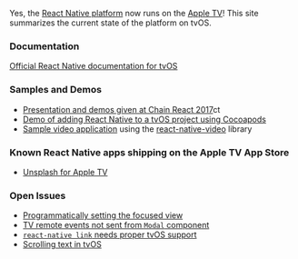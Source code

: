 Yes, the [React Native platform](https://facebook.github.io/react-native) now runs on the [Apple TV](https://www.apple.com/tv/)! This site summarizes the current state of the platform on tvOS.

### Documentation

[Official React Native documentation for tvOS](https://facebook.github.io/react-native/docs/building-for-apple-tv.html)

### Samples and Demos

- [Presentation and demos given at Chain React 2017](https://github.com/dlowder-salesforce/RNAppleTVTalk)ct 
- [Demo of adding React Native to a tvOS project using Cocoapods](https://github.com/dlowder-salesforce/react-native-tvos-cocoapods-test)
- [Sample video application](https://github.com/dlowder-salesforce/AppleTVVideoDemo) using the [react-native-video](https://github.com/react-native-community/react-native-video) library

### Known React Native apps shipping on the Apple TV App Store

- [Unsplash for Apple TV](https://itunes.apple.com/us/app/unsplash-for-apple-tv/id1165050871?mt=8)

### Open Issues
- [Programmatically setting the focused view](https://github.com/facebook/react-native/issues/13855)
- [TV remote events not sent from `Modal` component](https://github.com/facebook/react-native/issues/15389)
- [`react-native link` needs proper tvOS support](https://github.com/facebook/react-native/issues/13783)
- [Scrolling text in tvOS](https://github.com/facebook/react-native/issues/14852)


